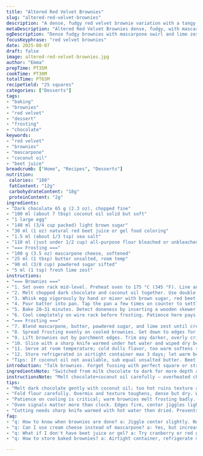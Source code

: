 ```yaml
---
title: "Altered Red Velvet Brownies"
slug: "altered-red-velvet-brownies"
description: "A dense, fudgy red velvet brownie variation with a tangy mascarpone swirl. Combines bittersweet dark chocolate and coconut oil for a subtle depth. Includes adjustments in sugar and flour, plus a twist with lime zest in frosting. Texture cues stressed over clock watching. Tips on meltdown chocolate, color balance, and slicing after chilling. Notes on substitutions for cream cheese and common pitfalls in baking and glazing outlined."
metaDescription: "Altered Red Velvet Brownies dense, fudgy, with mascarpone swirl, coconut oil richness, and lime zest twist. Moist texture cues guide bake time and slicing."
ogDescription: "Dense fudgy brownies with mascarpone swirl and lime zest. Watch texture, aroma cues, chill fully before slicing. Coconut oil swap and beet juice color tips inside."
focusKeyphrase: "red velvet brownies"
date: 2025-08-07
draft: false
image: altered-red-velvet-brownies.jpg
author: "Emma"
prepTime: PT35M
cookTime: PT30M
totalTime: PT65M
recipeYield: "25 squares"
categories: ["Desserts"]
tags:
- "baking"
- "brownies"
- "red velvet"
- "dessert"
- "frosting"
- "chocolate"
keywords:
- "red velvet"
- "brownies"
- "mascarpone"
- "coconut oil"
- "beet juice"
breadcrumb: ["Home", "Recipes", "Desserts"]
nutrition: 
 calories: "180"
 fatContent: "12g"
 carbohydrateContent: "18g"
 proteinContent: "2g"
ingredients:
- "Dark chocolate 65 g (2.3 oz), chopped fine"
- "100 ml (about 7 tbsp) coconut oil solid but soft"
- "1 large egg"
- "140 ml (3/4 cup packed) light brown sugar"
- "30 ml (1 oz) natural red beet juice or gel food coloring"
- "1.5 ml (about 1/3 tsp) sea salt"
- "110 ml (just under 1/2 cup) all-purpose flour bleached or unbleached"
- "=== Frosting ==="
- "100 g (3.5 oz) mascarpone cheese, softened"
- "25 ml (1 tbsp) butter unsalted, room temp"
- "90 ml (3/8 cup) powdered sugar sifted"
- "5 ml (1 tsp) fresh lime zest"
instructions:
- "=== Brownies ==="
- "1. Set oven rack mid-level. Preheat oven to 175 °C (345 °F). Line an 8x8-inch (20 cm) pan with parchment paper, letting edges overhang. Grease paper edges lightly."
- "2. Melt chopped dark chocolate and coconut oil together. Use double boiler or microwave bursts of 20 seconds. Stir gently, let cool until just warm to touch, thick but pourable. Overheating kills the texture."
- "3. Whisk egg vigorously by hand or mixer with brown sugar, red beet juice, and salt until glossy, no gritty sugar bits felt; about 2 min. Fold in chocolate mixture carefully. Finally, fold in flour until barely combined; overmix toughens brownies."
- "4. Pour batter into pan. Tap the pan a few times on counter to settle air bubbles. Look for a batter surface that glistens and ribbons softly when tilted."
- "5. Bake 28–31 minutes. Detect doneness by inserting a wooden skewer: a few moist crumbs sticking is what you want, never fully clean. Edges firm but center still with slight jiggle when nudged. Brownie should smell rich, chocolatey, no raw egg scent lingering."
- "6. Cool completely on wire rack before frosting. Patience here pays off – try not to rush or glaze melts wrong."
- "=== Frosting ==="
- "7. Blend mascarpone, butter, powdered sugar, and lime zest until creamy and smooth. Use a whisk or paddle mixer. Cold ingredients resist mixing; soften just enough or you get clumps."
- "8. Spread frosting evenly on cooled brownies. Get down to edges for uniform texture. Chill frosted brownies at least 90 minutes; this firms the topping for clean slicing."
- "9. Lift brownies out by parchment edges. Trim any darker, overly crisp edges first – those can ruin the delicate balance in each bite."
- "10. Slice with a sharp knife warmed under hot water and wiped dry between cuts. Makes cutting neat, avoids dragging frosting."
- "11. Serve at room temperature; cold dulls flavor, too warm softens structure."
- "12. Store refrigerated in airtight container max 3 days; let warm before serving again."
- "Tips: If coconut oil not available, sub equal unsalted butter. Beet juice for natural red tint; if unavailable, try red grape juice concentrate or skip—color changes but flavor intact. Mascarpone adds a subtle tang, but cream cheese can substitute with slight increase in powdered sugar. Watch for overbaking which dries edges; underbaking leads to gummy center. Precise timing less critical than cues: gentle wobble and moist crumbs on skewer."
introduction: "Talk brownies. Forget fussing with perfect square or strict measuring. Dark chocolate melts with coconut oil, silky and aromatic. Beet juice adds earthiness and vibrant red – not just dye like usual. Folding flour in, not beating – stop before batter fights back. Oven sounds change when edges firm, middle jiggles slightly. You smell it before you see it, that bittersweet cocoa hit with a hint of sweet-tang. Mask all that in mascarpone frosting kissed by lime zest to cut richness. Chill, then slice carefully. Natural cracks tell story. I’ve seen too many crumble with overbaking and cry with messy glazing. Patience, feel the textures, smell, sight — these tell you when it’s right. Tried with butter first, but coconut oil’s subtle notes; worth the switch. Life’s too short for dry brownies."
ingredientsNote: "Switched from milk chocolate to dark for more depth and less sweetness, cutting 10% sugar to balance. Coconut oil for smoother mouthfeel and subtle fragrance instead of all butter, but room temp butter fits fine. Beet juice is an earthy, natural red that'll stain but won't overpower – viable alternative to food coloring gels or powders. Flour reduced slightly to prevent toughness; this batter remains moist yet holds shape. Mascarpone in frosting cuts through richness, adds creamy tang; cream cheese can replace but adjust sugar to compensate tartness. Lime zest adds a fresh zing, brightens flavor – optional but recommended for a twist on traditional. Powdered sugar sifted to avoid lumps in frosting. Using parchment essential; no sticking or cleanup nightmares. If no beet juice, try cranberry concentrate; color varies but acidity similar."
instructionsNote: "Melt chocolate+coconut oil carefully – overheated chocolate can seize or taste burnt, low heat best. Cooling melted mixture before adding avoids cooking egg in next step. Whisk egg mixture until glossiness, sign sugar is dissolved. Folding flour gently keeps crumb tender. Bake timing less exact, trust skewer test: moist crumbs cling, no wet batter. Letting brownies cool fully before frosting critical; warm brownies melt frosting, cause sliding and mess. Frosting creamy, no lumps: room temp ingredients blend smooth. Chill frosted squares long enough to firm for neat slicing. Hot knife dips between cuts prevent sticky mess. Trimming edges removes dry, overbaked harsh parts. Refrigerate leftovers tightly wrapped to retain moisture; bring back to room temp before eating for best texture and flavor. Practice patience. Geometry and timing trumped by tactile and visual clues throughout process."
tips:
- "Melt dark chocolate gently with coconut oil; too hot ruins texture and bitterness rises. Use double boiler or short microwave bursts, stirring between. Let cool to warm, no hotter. Adds subtle fragrance and prevents seizing. Overheat means grainy or burnt flavor."
- "Fold flour carefully. Overmix and texture toughens, dense but dry. Watch batter ribbon softly when pouring, surface should gleam without lumps or dry spots. Folding keeps crumb tender and moist. Red velvet hue depends on beet juice quality; gel can clog folds, juice dilutes batter slightly."
- "Patience on cooling is critical; warm brownies melt frosting badly. Chill at least 90 minutes for firm topping. Spread frosting evenly reaching edges so no bare spots dry out. Use cold ingredients for frosting but soften slightly or mixing becomes clumpy. Paddle mixer or whisk works best."
- "Oven signals matter more than clock. Edges firm, center jiggles lightly when nudged. Skewer test essential: some moist crumbs stuck preferred – fully clean means dryness. Aroma rich chocolate, no raw egg hints. Bake 28 to 31 min adjusting for oven variance. Trimming edges before slicing removes bitter, drier parts."
- "Cutting needs sharp knife warmed with hot water then dried. Prevents dragging frosting and smears. Lift brownies by parchment edges out of pan. If coconut oil unavailable, swap unsalted butter same amount; changes mouthfeel and aroma but close. Beet juice replace with cranberry concentrate or red grape concentrate changing red intensity."
faq:
- "q: How to know when brownies are done? a: Jiggle center slightly. Not watery but not stiff either. Insert skewer, crumbs clinging but no wet batter. Smell chocolate; no raw eggs. Edges pull slightly from pan. Visual cues matter more than exact minutes."
- "q: Can I use cream cheese instead of mascarpone? a: Yes, but increase powdered sugar a bit to reduce tang. Texture slightly denser, frosting less silky. Chill longer to firm. Butter same, lime zest still recommended for freshness."
- "q: What if I don't have beet juice or gel? a: Try cranberry or red grape concentrate. Color shifts, less vibrant but still reddish tint. Powdered or gel food coloring works too but may alter moisture slightly. Skip altogether if needed; fudge still good but less red."
- "q: How to store baked brownies? a: Airtight container, refrigerate max 3 days. Bring to room temp before serving to regain texture and flavor. Freeze option if longer storage; wrap tightly, thaw overnight in fridge then warm slightly before eating."

---
```


